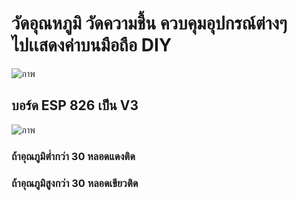 # วัดอุณหภูมิ วัดความชื้น ควบคุมอุปกรณ์ต่างๆ ไปเเสดงค่าบนมือถือ DIY

![ภาพ](https://github.com/user-attachments/assets/3841e82f-0f66-497b-89e8-5f3da6c5805e)


## บอร์ด ESP 826 เป็น V3

![ภาพ](https://github.com/user-attachments/assets/b2f814c5-4ffa-4b0d-b35d-a2dbc41e62ef)

### ถ้าอุณภูมิต่ำกว่า 30 หลอดแดงติด
### ถ้าอุณภูมิสูงกว่า 30 หลอดเขียวติด



















